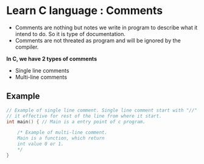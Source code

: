 # Learn C language : Comments

- Comments are nothing but notes we write in program to describe 
  what it intend to do. So it is type of documentation.
- Comments are not threated as program and will be ignored by the compiler.

**In C, we have 2 types of comments**
- Single line comments 
- Multi-line comments

## Example
``` c 
// Example of single line comment. Single line comment start with "//" and
// it effective for rest of the line from where it start.
int main() { // Main is a entry point of c program.

    /* Example of multi-line comment. 
    Main is a function, which return 
    int value 0 or 1.
    */
}
```


